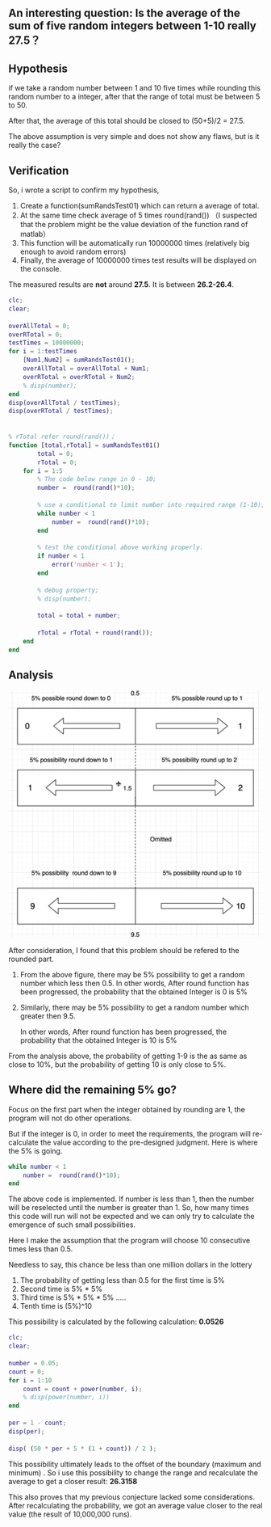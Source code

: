 

## An interesting question: Is the average of the sum of five random integers between 1-10 really 27.5？



## Hypothesis

if we take a random number between 1 and 10 five times while rounding this random number to a integer, after that the range of total must be between 5 to 50.

After that, the average of this total should be closed to (50+5)/2 = 27.5.

The above assumption is very simple and does not show any flaws, but is it really the case?

## Verification

So, i wrote a script to confirm my hypothesis,

1. Create a function(sumRandsTest01) which can return a average of total.
2. At the same time check average of 5 times round(rand())
   （I suspected that the problem might be the value deviation of the function rand of matlab）
3. This function will be automatically run 10000000 times (relatively big enough to avoid random errors)
4. Finally, the average of 10000000 times test results will be displayed on the console.

The measured results are **not** around **27.5**. It is between **26.2-26.4**. 

```matlab
clc;
clear;

overAllTotal = 0;
overRTotal = 0;
testTimes = 10000000;
for i = 1:testTimes
    [Num1,Num2] = sumRandsTest01();
    overAllTotal = overAllTotal + Num1;
    overRTotal = overRTotal + Num2;
    % disp(number);
end
disp(overAllTotal / testTimes);
disp(overRTotal / testTimes);


% rTotal refer round(rand())；
function [total,rTotal] = sumRandsTest01()
        total = 0;
        rTotal = 0;
    for i = 1:5
        % The code below range in 0 - 10;
        number =  round(rand()*10);
        
        % use a conditional to limit number into required range (1-10);
        while number < 1
            number =  round(rand()*10);
        end

        % test the conditional above working properly.
        if number < 1
            error('number < 1');
        end

        % debug property;
        % disp(number);

        total = total + number;

        rTotal = rTotal + round(rand());
    end
end


```

## Analysis 

![image-20200308045132894](image/image-20200308045132894.png)

After consideration, I found that this problem should be refered to the rounded part.

1. From the above figure, there may be 5% possibility to get a random number which less then 0.5.
   In other words, After round function has been progressed, the probability that the obtained Integer is 0 is 5%  

2. Similarly, there may be 5% possibility to get a random number which greater then 9.5.

   In other words, After round function has been progressed, the probability that the obtained Integer is 10 is 5% 

From the analysis above, the probability of getting 1-9 is the as same as close to 10%, but the probability of getting 10 is only close to 5%.

## Where did the remaining 5% go?



Focus on the first part when the integer obtained by rounding are 1, the program will not do other operations. 

But if the integer is 0, in order to meet the requirements, the program will re-calculate the value according to the pre-designed judgment. Here is where the 5% is going.

```matlab
while number < 1
    number =  round(rand()*10);
end
```
The above code is implemented. If number is less than 1, then the number will be reselected until the number is greater than 1. So, how many times this code will run will not be expected and we can only try to calculate the emergence of such small possibilities.

Here I make the assumption that the program will choose 10 consecutive times less than 0.5.

Needless to say, this chance be less than one million dollars in the lottery

1. The probability of getting less than 0.5 for the first time is 5%
2. Second time is 5% * 5%
3. Third time is 5% * 5% * 5% .....
4. Tenth time is (5%)^10

This possibility is calculated by the following calculation: **0.0526**

```matlab
clc;
clear;

number = 0.05;
count = 0;
for i = 1:10
    count = count + power(number, i);
    % disp(power(number, i))
end

per = 1 - count;
disp(per);

disp( (50 * per + 5 * (1 + count)) / 2 );

```

This possibility ultimately leads to the offset of the boundary  (maximum and minimum) . So i use this possibility to change the range and recalculate the average to get a closer result: **26.3158**

This also proves that my previous conjecture lacked some considerations. After recalculating the probability, we got an average value closer to the real value (the result of 10,000,000 runs).